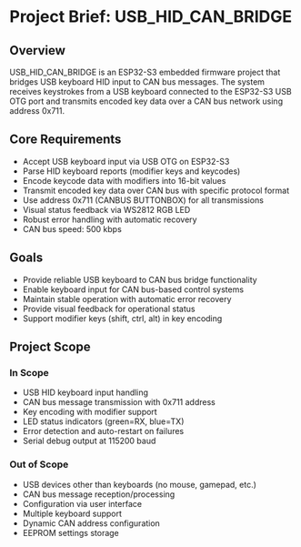 # Project Brief: USB_HID_CAN_BRIDGE

## Overview
USB_HID_CAN_BRIDGE is an ESP32-S3 embedded firmware project that bridges USB keyboard HID input to CAN bus messages. The system receives keystrokes from a USB keyboard connected to the ESP32-S3 USB OTG port and transmits encoded key data over a CAN bus network using address 0x711.

## Core Requirements
- Accept USB keyboard input via USB OTG on ESP32-S3
- Parse HID keyboard reports (modifier keys and keycodes)
- Encode keycode data with modifiers into 16-bit values
- Transmit encoded key data over CAN bus with specific protocol format
- Use address 0x711 (CANBUS BUTTONBOX) for all transmissions
- Visual status feedback via WS2812 RGB LED
- Robust error handling with automatic recovery
- CAN bus speed: 500 kbps

## Goals
- Provide reliable USB keyboard to CAN bus bridge functionality
- Enable keyboard input for CAN bus-based control systems
- Maintain stable operation with automatic error recovery
- Provide visual feedback for operational status
- Support modifier keys (shift, ctrl, alt) in key encoding

## Project Scope

### In Scope
- USB HID keyboard input handling
- CAN bus message transmission with 0x711 address
- Key encoding with modifier support
- LED status indicators (green=RX, blue=TX)
- Error detection and auto-restart on failures
- Serial debug output at 115200 baud

### Out of Scope
- USB devices other than keyboards (no mouse, gamepad, etc.)
- CAN bus message reception/processing
- Configuration via user interface
- Multiple keyboard support
- Dynamic CAN address configuration
- EEPROM settings storage

